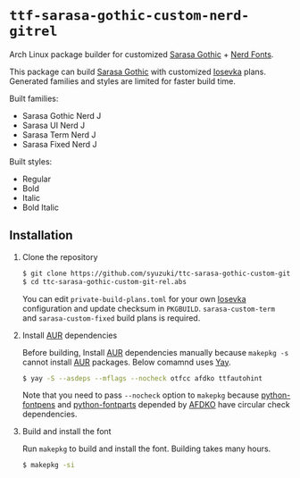 # `ttf-sarasa-gothic-custom-nerd-gitrel`

Arch Linux package builder for customized [Sarasa Gothic][sarasa] + [Nerd Fonts][nerd].

This package can build [Sarasa Gothic][sarasa] with customized [Iosevka][iosevka] plans.
Generated families and styles are limited for faster build time.

Built families:

* Sarasa Gothic Nerd J
* Sarasa UI Nerd J
* Sarasa Term Nerd J
* Sarasa Fixed Nerd J

Built styles:

* Regular
* Bold
* Italic
* Bold Italic

[sarasa]: https://github.com/be5invis/Sarasa-Gothic
[iosevka]: https://github.com/be5invis/Iosevka
[nerd]: https://github.com/ryanoasis/nerd-fonts

## Installation

1. Clone the repository

    ```sh
    $ git clone https://github.com/syuzuki/ttc-sarasa-gothic-custom-git-rel.abs.git
    $ cd ttc-sarasa-gothic-custom-git-rel.abs
    ```

    You can edit `private-build-plans.toml` for your own [Iosevka][iosevka] configuration and update checksum in `PKGBUILD`.
    `sarasa-custom-term` and `sarasa-custom-fixed` build plans is required.

1. Install [AUR][aur] dependencies

    Before building, Install [AUR][aur] dependencies manually because `makepkg -s` cannot install [AUR][aur] packages.
    Below comamnd uses [Yay][yay].

    ```sh
    $ yay -S --asdeps --mflags --nocheck otfcc afdko ttfautohint
    ```

    Note that you need to pass `--nocheck` option to `makepkg` because [python-fontpens][python-fontpens] and [python-fontparts][python-fontparts] depended by [AFDKO][afdko] have circular check dependencies.

    [aur]: https://aur.archlinux.org/
    [yay]: https://github.com/Jguer/yay
    [python-fontpens]: https://aur.archlinux.org/packages/python-fontpens/
    [python-fontparts]: https://aur.archlinux.org/packages/python-fontparts/
    [afdko]: https://aur.archlinux.org/packages/afdko/

1. Build and install the font

    Run `makepkg` to build and install the font.
    Building takes many hours.

    ```sh
    $ makepkg -si
    ```
